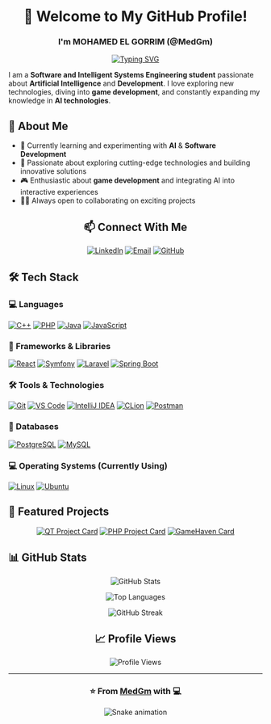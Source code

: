 <div align="center">
  
# 👋 Welcome to My GitHub Profile!

### I'm MOHAMED EL GORRIM (@MedGm)

[![Typing SVG](https://readme-typing-svg.herokuapp.com?font=Fira+Code&pause=1000&color=2E9EFF&center=true&vCenter=true&random=false&width=435&lines=Software+Engineering+Student;AI+Enthusiast;Full+Stack+Developer;Game+Development+Passionate)](https://git.io/typing-svg)

</div>

I am a **Software and Intelligent Systems Engineering student** passionate about **Artificial Intelligence** and **Development**. I love exploring new technologies, diving into **game development**, and constantly expanding my knowledge in **AI technologies**.

## 🚀 About Me
- 🔭 Currently learning and experimenting with **AI** & **Software Development**
- 🌱 Passionate about exploring cutting-edge technologies and building innovative solutions
- 🎮 Enthusiastic about **game development** and integrating AI into interactive experiences
- 👨‍💻 Always open to collaborating on exciting projects

<div align="center">

## 📫 Connect With Me
[![LinkedIn](https://img.shields.io/badge/LinkedIn-0A66C2?style=for-the-badge&logo=linkedin&logoColor=white)](https://www.linkedin.com/in/mohamed-el-gorrim-8052822a0/)
[![Email](https://img.shields.io/badge/Email-EA4335?style=for-the-badge&logo=gmail&logoColor=white)](mailto:elgorrim.mohamed@etu.uae.ac.ma)
[![GitHub](https://img.shields.io/badge/GitHub-181717?style=for-the-badge&logo=github&logoColor=white)](https://github.com/MedGm)

</div>

## 🛠️ Tech Stack

### 💻 Languages
[![C++](https://img.shields.io/badge/C++-00599C?style=for-the-badge&logo=cplusplus&logoColor=white)](https://github.com/MedGm)
[![PHP](https://img.shields.io/badge/PHP-777BB4?style=for-the-badge&logo=php&logoColor=white)](https://github.com/MedGm)
[![Java](https://img.shields.io/badge/Java-007396?style=for-the-badge&logo=java&logoColor=white)](https://github.com/MedGm)
[![JavaScript](https://img.shields.io/badge/JavaScript-F7DF1E?style=for-the-badge&logo=javascript&logoColor=black)](https://github.com/MedGm)

### 🔧 Frameworks & Libraries
[![React](https://img.shields.io/badge/React-61DAFB?style=for-the-badge&logo=react&logoColor=black)](https://github.com/MedGm)
[![Symfony](https://img.shields.io/badge/Symfony-000000?style=for-the-badge&logo=symfony&logoColor=white)](https://github.com/MedGm)
[![Laravel](https://img.shields.io/badge/Laravel-FF2D20?style=for-the-badge&logo=laravel&logoColor=white)](https://github.com/MedGm)
[![Spring Boot](https://img.shields.io/badge/Spring_Boot-6DB33F?style=for-the-badge&logo=spring-boot&logoColor=white)](https://github.com/MedGm)

### 🛠️ Tools & Technologies
[![Git](https://img.shields.io/badge/Git-F05032?style=for-the-badge&logo=git&logoColor=white)](https://github.com/MedGm)
[![VS Code](https://img.shields.io/badge/VS_Code-007ACC?style=for-the-badge&logo=visualstudiocode&logoColor=white)](https://github.com/MedGm)
[![IntelliJ IDEA](https://img.shields.io/badge/IntelliJ-000000?style=for-the-badge&logo=intellijidea&logoColor=white)](https://github.com/MedGm)
[![CLion](https://img.shields.io/badge/CLion-000000?style=for-the-badge&logo=clion&logoColor=white)](https://github.com/MedGm)
[![Postman](https://img.shields.io/badge/Postman-FF6C37?style=for-the-badge&logo=postman&logoColor=white)](https://github.com/MedGm)

### 💾 Databases
[![PostgreSQL](https://img.shields.io/badge/PostgreSQL-4169E1?style=for-the-badge&logo=postgresql&logoColor=white)](https://github.com/MedGm)
[![MySQL](https://img.shields.io/badge/MySQL-4479A1?style=for-the-badge&logo=mysql&logoColor=white)](https://github.com/MedGm)

### 💻 Operating Systems (Currently Using)
[![Linux](https://img.shields.io/badge/Linux-FCC624?style=for-the-badge&logo=linux&logoColor=black)](https://github.com/MedGm)
[![Ubuntu](https://img.shields.io/badge/Ubuntu-E95420?style=for-the-badge&logo=ubuntu&logoColor=white)](https://github.com/MedGm)

## 🌟 Featured Projects

<div align="center">

[![QT Project Card](https://github-readme-stats.vercel.app/api/pin/?username=MedGm&repo=QTproject&theme=tokyonight)](https://github.com/MedGm/QTproject)
[![PHP Project Card](https://github-readme-stats.vercel.app/api/pin/?username=MedGm&repo=PHP-Project&theme=tokyonight)](https://github.com/MedGm/PHP-Project)
[![GameHaven Card](https://github-readme-stats.vercel.app/api/pin/?username=MedGm&repo=GameHaven&theme=tokyonight)](https://github.com/MedGm/GameHaven)

</div>

## 📊 GitHub Stats

<div align="center">

![GitHub Stats](https://github-readme-stats.vercel.app/api?username=medgm&show_icons=true&theme=tokyonight&hide_border=true&count_private=true)

![Top Languages](https://github-readme-stats.vercel.app/api/top-langs/?username=medgm&layout=compact&theme=tokyonight&hide_border=true)

![GitHub Streak](https://github-readme-streak-stats.herokuapp.com/?user=medgm&theme=tokyonight&hide_border=true)

</div>

<div align="center">

## 📈 Profile Views
![Profile Views](https://komarev.com/ghpvc/?username=medgm&color=blueviolet&style=for-the-badge)

---
### ⭐️ From [MedGm](https://github.com/MedGm) with 💻

![Snake animation](https://github.com/MedGm/blob/output/github-contribution-grid-snake.svg)

</div>

<!---
MedGm/MedGm is a ✨ special ✨ repository because its `README.md` (this file) appears on your GitHub profile.
You can click the Preview link to take a look at your changes.
--->
